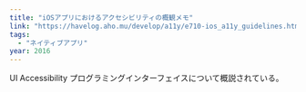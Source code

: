 ```yaml
---
title: "iOSアプリにおけるアクセシビリティの概観メモ"
link: "https://havelog.aho.mu/develop/a11y/e710-ios_a11y_guidelines.html.html"
tags:
  - "ネイティブアプリ"
year: 2016
---
```


UI Accessibility プログラミングインターフェイスについて概説されている。
